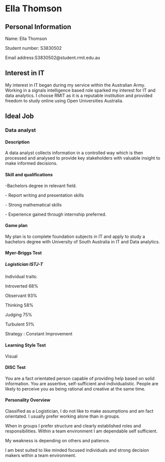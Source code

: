 <!DOCTYPE html>
<html>
<body>

<h1>Ella Thomson </h1>


<h2>Personal Information </h2>
	
<p>Name: Ella Thomson <p>
Student number: S3830502<p>
Email address:S3830502@student.rmit.edu.au <p>
<h2>Interest in IT </h2>

<p> My interest in IT began during my service within the Australian Army. Working in a signals intelligence based role sparked my interest for IT and data analytics. 
I choose RMIT as it is a reputable institution and provided freedom to study online using Open Universities Australia.
 <p>

<h2>Ideal Job </h2>

<H3>Data analyst </h3>

<H4>Description </h4>

<p> A data analyst collects information in a controlled way which is then processed and analysed to provide key stakeholders  with valuable insight to make informed decisions. <p>

<H4>Skill and qualifications </h4>
<p> -Bachelors degree in relevant field. <p>
-	Report writing and presentation skills <p>
-	Strong mathematical skills <p>
-	Experience gained through internship preferred.

<p>
<H4> Game plan </h4>

<p> My plan is to complete foundation subjects in IT and apply to study a bachelors degree with University of South Australia in IT and Data analytics. <p>

<H4> Myer-Briggs Test </h4>
<H5> Logistician ISTJ-T </h5>
<p> Individual traits: <p> 
 Introverted 68% <p> Observant 93% <p> Thinking 58% <p> Judging 75% <p> 
Turbulent 51% <p> 
<p> Strategy : Constant Improvement<p> 

<H4> Learning Style Test </h4>
<p>  Visual <p> 

<H4> DISC Test  </h4>
<p> You are a fact orientated person capable of providing help based on solid information. You are assertive, self-sufficient and individualistic. People are likely to perceive you as being rational and creative at the same time.
<p> 

<H4> Personality Overview   </h4>

<p> Classified as a Logistician, I do not like to make assumptions and am fact orientated. I usually prefer working alone than in groups. <p> When in groups I prefer structure and clearly established roles and responsibilities. Within a team environment I am dependable self sufficient. <p> My weakness is depending on others and patience. <p> I am best suited to like minded focused individuals and strong decision makers within a team environment. <p>


</body>
</html>

